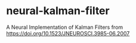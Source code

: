 # neural-kalman-filter
A Neural Implementation of Kalman Filters from https://doi.org/10.1523/JNEUROSCI.3985-06.2007
